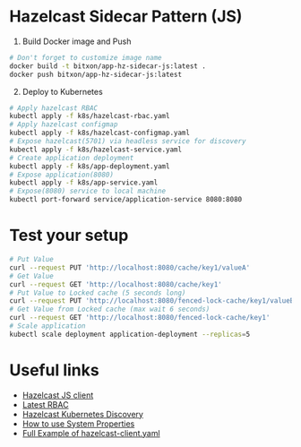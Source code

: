 # Hazelcast Sidecar Pattern (JS)

1. Build Docker image and Push

```bash
# Don't forget to customize image name
docker build -t bitxon/app-hz-sidecar-js:latest .
docker push bitxon/app-hz-sidecar-js:latest
```

2. Deploy to Kubernetes

```bash
# Apply hazelcast RBAC
kubectl apply -f k8s/hazelcast-rbac.yaml
# Apply hazelcast configmap
kubectl apply -f k8s/hazelcast-configmap.yaml
# Expose hazelcast(5701) via headless service for discovery
kubectl apply -f k8s/hazelcast-service.yaml
# Create application deployment
kubectl apply -f k8s/app-deployment.yaml
# Expose application(8080)
kubectl apply -f k8s/app-service.yaml
# Expose(8080) service to local machine
kubectl port-forward service/application-service 8080:8080
```

# Test your setup

```bash
# Put Value
curl --request PUT 'http://localhost:8080/cache/key1/valueA'
# Get Value
curl --request GET 'http://localhost:8080/cache/key1'
# Put Value to Locked cache (5 seconds long)
curl --request PUT 'http://localhost:8080/fenced-lock-cache/key1/valueB'
# Get Value from Locked cache (max wait 6 seconds)
curl --request GET 'http://localhost:8080/fenced-lock-cache/key1'
# Scale application
kubectl scale deployment application-deployment --replicas=5
```

# Useful links

- [Hazelcast JS client](https://github.com/hazelcast/hazelcast-nodejs-client/blob/master/DOCUMENTATION.md)
- [Latest RBAC](https://raw.githubusercontent.com/hazelcast/hazelcast-kubernetes/master/rbac.yaml)
- [Hazelcast Kubernetes Discovery](https://github.com/hazelcast/hazelcast-kubernetes)
- [How to use System Properties](https://docs.hazelcast.com/hazelcast/5.2/configuration/configuring-with-system-properties)
- [Full Example of hazelcast-client.yaml](https://github.com/hazelcast/hazelcast/blob/master/hazelcast/src/main/resources/hazelcast-client-full-example.yaml)
